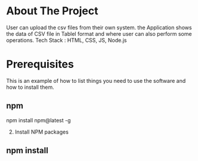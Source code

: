 
# About The Project

User can upload the csv files from their own system. the Application shows the data of CSV file in Tablel format and where user can also perform some operations. Tech Stack : HTML, CSS, JS, Node.js

# Prerequisites
This is an example of how to list things you need to use the software and how to install them.

## npm
npm install npm@latest -g

2. Install NPM packages
## npm install
